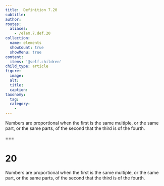 ```yaml
---
title:  Definition 7.20
subtitle: 
author:
routes:
  aliases:
    - /elem.7.def.20
collection:
  name: elements
  showCount: true
  showMenu: true
content:
  items: '@self.children'
child_type: article
figure:
  image:
  alt:
  title:
  caption:
taxonomy:
  tag:
  category:
    - 
---
```


<p> Numbers are <hi rend="bold">proportional</hi> when the first is the same multiple, or the same part, or the same parts, of the second that the third is of the fourth.</p>

===

<h1>20</h1>
<p> Numbers are <span class="bold">proportional</span> when the first is the same multiple, or the same part, or the same parts, of the second that the third is of the fourth.</p>

